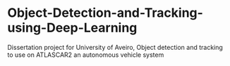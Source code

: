 # Object-Detection-and-Tracking-using-Deep-Learning
Dissertation project for University of Aveiro, Object detection and tracking to use on ATLASCAR2 an autonomous vehicle system
